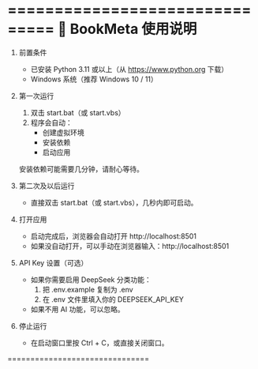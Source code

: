 ===============================
📘 BookMeta 使用说明
===============================

1. 前置条件
   - 已安装 Python 3.11 或以上（从 https://www.python.org 下载）
   - Windows 系统（推荐 Windows 10 / 11）

2. 第一次运行
   1) 双击 start.bat（或 start.vbs）
   2) 程序会自动：
      - 创建虚拟环境
      - 安装依赖
      - 启动应用

   安装依赖可能需要几分钟，请耐心等待。

3. 第二次及以后运行
   - 直接双击 start.bat（或 start.vbs），几秒内即可启动。

4. 打开应用
   - 启动完成后，浏览器会自动打开 http://localhost:8501
   - 如果没自动打开，可以手动在浏览器输入：http://localhost:8501

5. API Key 设置（可选）
   - 如果你需要启用 DeepSeek 分类功能：
     1) 把 .env.example 复制为 .env
     2) 在 .env 文件里填入你的 DEEPSEEK_API_KEY
   - 如果不用 AI 功能，可以忽略。

6. 停止运行
   - 在启动窗口里按 Ctrl + C，或直接关闭窗口。

===============================
